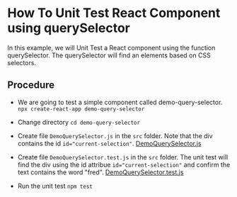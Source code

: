 # How To Unit Test React Component using querySelector

In this example, we will Unit Test a React component using the function querySelector. The querySelector will find an elements based on CSS selectors.

## Procedure
- We are going to test a simple component called demo-query-selector. `npx create-react-app demo-query-selector`
- Change directory `cd demo-query-selector`
- Create file `DemoQuerySelector.js` in the `src` folder. Note that the div contains the id `id="current-selection"`.
[DemoQuerySelector.js](DemoQuerySelector.js)
- Create file `DemoQuerySelector.test.js` in the `src` folder. The unit test will find the div using the id attribue `id="current-selection"` and confirm the text contains the word "fred".
[DemoQuerySelector.test.js](DemoQuerySelector.test.js)

- Run the unit test `npm test`
